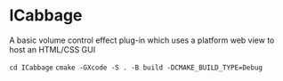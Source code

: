 # ICabbage
A basic volume control effect plug-in which uses a platform web view to host an HTML/CSS GUI

`cd ICabbage`
`cmake -GXcode -S . -B build -DCMAKE_BUILD_TYPE=Debug`
